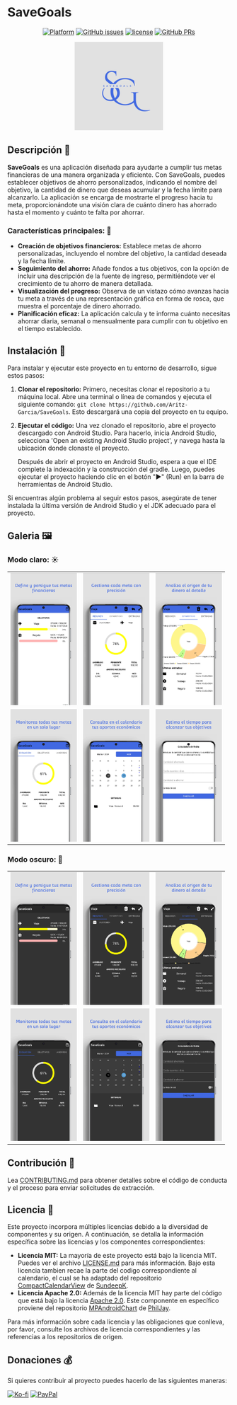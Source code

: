 # SaveGoals
<div align="center">
    
[![Platform](https://img.shields.io/badge/platform-android-%2334A853?logo=android&logoColor=%23FFFFFF)](https://github.com/Aritz-Garcia/SaveGoals)
[![GitHub issues](https://img.shields.io/github/issues/Aritz-Garcia/SaveGoals)](https://github.com/Aritz-Garcia/SaveGoals/issues)
[![license](https://img.shields.io/badge/license-MIT-blue.svg)](https://github.com/Aritz-Garcia/SaveGoals/tree/main/LICENSE.md)
[![GitHub PRs](https://img.shields.io/github/issues-pr/Aritz-Garcia/SaveGoals)](https://github.com/Aritz-Garcia/SaveGoals/pulls)
    
</div>
<div align="center">
    
<img src="img/SaveGoals.png" alt="SaveGoals logo" style="width:200px">
    
</div>

## Descripción 📝
**SaveGoals** es una aplicación diseñada para ayudarte a cumplir tus metas financieras de una manera organizada y eficiente. Con SaveGoals, puedes establecer objetivos de ahorro personalizados, indicando el nombre del objetivo, la cantidad de dinero que deseas acumular y la fecha límite para alcanzarlo. La aplicación se encarga de mostrarte el progreso hacia tu meta, proporcionándote una visión clara de cuánto dinero has ahorrado hasta el momento y cuánto te falta por ahorrar.

### Características principales: 🔑
- **Creación de objetivos financieros:** Establece metas de ahorro personalizadas, incluyendo el nombre del objetivo, la cantidad deseada y la fecha límite.
- **Seguimiento del ahorro:** Añade fondos a tus objetivos, con la opción de incluir una descripción de la fuente de ingreso, permitiéndote ver el crecimiento de tu ahorro de manera detallada.
- **Visualización del progreso:** Observa de un vistazo cómo avanzas hacia tu meta a través de una representación gráfica en forma de rosca, que muestra el porcentaje de dinero ahorrado.
- **Planificación eficaz:** La aplicación calcula y te informa cuánto necesitas ahorrar diaria, semanal o mensualmente para cumplir con tu objetivo en el tiempo establecido.

## Instalación 🚀
Para instalar y ejecutar este proyecto en tu entorno de desarrollo, sigue estos pasos:

1. **Clonar el repositorio:** Primero, necesitas clonar el repositorio a tu máquina local. Abre una terminal o línea de comandos y ejecuta el siguiente comando: `git clone https://github.com/Aritz-Garcia/SaveGoals`. Esto descargará una copia del proyecto en tu equipo.

2. **Ejecutar el código:** Una vez clonado el repositorio, abre el proyecto descargado con Android Studio. Para hacerlo, inicia Android Studio, selecciona 'Open an existing Android Studio project', y navega hasta la ubicación donde clonaste el proyecto.
    
    Después de abrir el proyecto en Android Studio, espera a que el IDE complete la indexación y la construcción del gradle. Luego, puedes ejecutar el proyecto haciendo clic en el botón "▶" (Run) en la barra de herramientas de Android Studio.

Si encuentras algún problema al seguir estos pasos, asegúrate de tener instalada la última versión de Android Studio y el JDK adecuado para el proyecto.

## Galeria 🖼
### Modo claro: ☀

<div align="center">

<table>
    <tr>
        <td><img src="img/mockup/modo_claro/Claro_1.png" alt="modo claro 1" style="width:150px" /></td>
        <td><img src="img/mockup/modo_claro/Claro_2.png" alt="modo claro 2" style="width:150px" /></td>
        <td><img src="img/mockup/modo_claro/Claro_3.png" alt="modo claro 3" style="width:150px" /></td>
    </tr>
    <tr>
        <td><img src="img/mockup/modo_claro/Claro_4.png" alt="modo claro 4" style="width:150px" /></td>
        <td><img src="img/mockup/modo_claro/Claro_5.png" alt="modo claro 5" style="width:150px" /></td>
        <td><img src="img/mockup/modo_claro/Claro_6.png" alt="modo claro 6" style="width:150px" /></td>
    </tr>
</table>
    
</div>

### Modo oscuro: 🌙
<div align="center">

<table>
    <tr>
        <td><img src="img/mockup/modo_oscuro/Oscuro_1.png" alt="modo oscuro 1" style="width:150px" /></td>
        <td><img src="img/mockup/modo_oscuro/Oscuro_2.png" alt="modo oscuro 2" style="width:150px" /></td>
        <td><img src="img/mockup/modo_oscuro/Oscuro_3.png" alt="modo oscuro 3" style="width:150px" /></td>
    </tr>
    <tr>
        <td><img src="img/mockup/modo_oscuro/Oscuro_4.png" alt="modo oscuro 4" style="width:150px" /></td>
        <td><img src="img/mockup/modo_oscuro/Oscuro_5.png" alt="modo oscuro 5" style="width:150px" /></td>
        <td><img src="img/mockup/modo_oscuro/Oscuro_6.png" alt="modo oscuro 6" style="width:150px" /></td>
    </tr>
</table>
    
</div>

## Contribución 🧩
Lea [CONTRIBUTING.md](https://github.com/Aritz-Garcia/SaveGoals/tree/main/CONTRIBUTING.md) para obtener detalles sobre el código de conducta y el proceso para enviar solicitudes de extracción.

## Licencia 📄
Este proyecto incorpora múltiples licencias debido a la diversidad de componentes y su origen. A continuación, se detalla la información específica sobre las licencias y los componentes correspondientes:

- **Licencia MIT:** La mayoría de este proyecto está bajo la licencia MIT. Puedes ver el archivo [LICENSE.md](https://github.com/Aritz-Garcia/SaveGoals/tree/main/LICENSE.md) para más información. Bajo esta licencia tambien recae la parte del codigo correspondiente al calendario, el cual se ha adaptado del repositorio [CompactCalendarView](https://github.com/SundeepK/CompactCalendarView) de [SundeepK](https://github.com/SundeepK).
- **Licencia Apache 2.0:** Además de la licencia MIT hay parte del código que está bajo la licencia [Apache 2.0](https://github.com/PhilJay/MPAndroidChart/blob/master/LICENSE). Este componente en específico proviene del repositorio [MPAndroidChart](https://github.com/PhilJay/MPAndroidChart) de [PhilJay](https://github.com/PhilJay).

Para más información sobre cada licencia y las obligaciones que conlleva, por favor, consulte los archivos de licencia correspondientes y las referencias a los repositorios de origen.

## Donaciones 💰
Si quieres contribuir al proyecto puedes hacerlo de las siguientes maneras:

[![Ko-fi](https://img.shields.io/badge/BUY%20ME%20A%20COFFEE-%23FF5E5B?style=for-the-badge&logo=kofi&logoColor=%23FFFFFF)](https://ko-fi.com/aritzgarcia)
[![PayPal](https://img.shields.io/badge/PAYPAL-%23003087?style=for-the-badge&logo=PayPal&logoColor=%23FFFFFF)](https://www.paypal.com/paypalme/aritzgarcia30)
